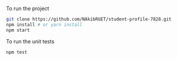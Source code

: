 To run the project
```bash
git clone https://github.com/NAkibRUET/student-profile-7828.git
npm install # or yarn install
npm start  
```

To run the unit tests
```bash
npm test
```
